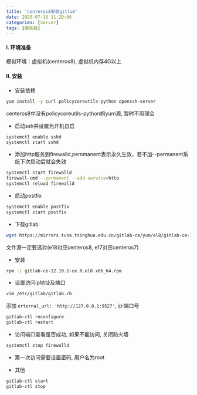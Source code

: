 ```yaml
---
title: 'centeros8安装gitlab'
date: 2020-07-16 11:20:06
categories: [Server]
tags: [服务器]
---
```


#### I. 环境准备

模拟环境：虚拟机(centeros8), 虚拟机内存4G以上

#### II. 安装

- 安装依赖

``` bash
yum install -y curl policycoreutils-python openssh-server
```

centeros8中没有policycoreutils-python的yum源, 暂时不用理会
<!-- More -->

- 启动ssh并设置为开机自启

``` bash
systemctl enable sshd
systemctl start sshd
```

- 添加http服务到firewalld,pemmanent表示永久生效，若不加--permanent系统下次启动后就会失效

``` bash
systemctl start firewalld
firewall-cmd --permanent --add-service=http
systemctl reload firewalld
```

- 启动postfix

``` bash
systemctl enable postfix
systemctl start postfix
```

- 下载gitlab

``` bash
wget https://mirrors.tuna.tsinghua.edu.cn/gitlab-ce/yum/el8/gitlab-ce-12.10.1-ce.0.el8.x86_64.rpm
```

文件源一定要选对(e18对应centeros8, e17对应centeros7)

- 安装

``` bash
rpm -i gitlab-ce-12.10.1-ce.0.el8.x86_64.rpm
```

- 设置访问ip地址及端口

``` bash
vim /etc/gitlab/gitlab.rb
```

添加 `erternal_url: 'http://127.0.0.1:9527'`, ip:端口号

``` bash
gitlab-ctl reconfigure
gitlab-ctl restart
```

- 访问端口查看是否成功, 如果不能访问, 关闭防火墙

``` bash
systemctl stop firewalld
```

- 第一次访问需要设置密码, 用户名为root

- 其他

``` bash
gitlab-ctl start
gitlab-ctl stop
```
